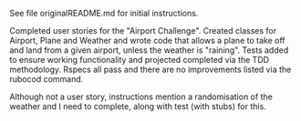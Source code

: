 See file originalREADME.md for initial instructions.

Completed user stories for the "Airport Challenge". Created classes for Airport, Plane and Weather and wrote code that allows a plane to take off and land from a given airport, unless the weather is "raining". Tests added to ensure working functionality and projected completed via the TDD methodology. Rspecs all pass and there are no improvements listed via the rubocod command. 

Although not a user story, instructions mention a randomisation of the weather and I need to complete, along with test (with stubs) for this. 

